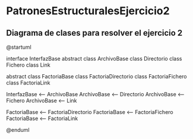 # PatronesEstructuralesEjercicio2


## Diagrama de clases para resolver el ejercicio 2
@startuml

interface InterfazBase
abstract class ArchivoBase
class Directorio
class Fichero
class Link

abstract class FactoriaBase
class FactoriaDirectorio
class FactoriaFichero
class FactoriaLink

InterfazBase <-- ArchivoBase
ArchivoBase <-- Directorio
ArchivoBase <-- Fichero
ArchivoBase <-- Link 

FactoriaBase <-- FactoriaDirectorio
FactoriaBase <-- FactoriaFichero
FactoriaBase <-- FactoriaLink

@enduml
